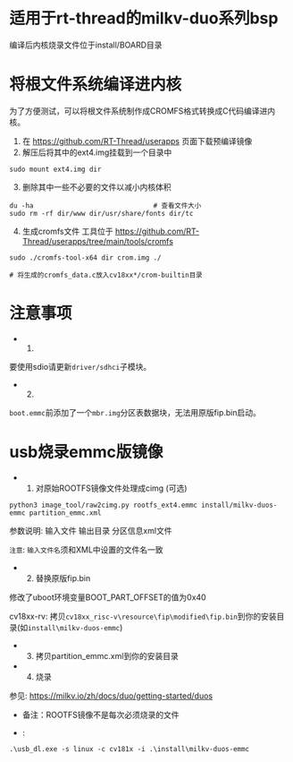 # 适用于rt-thread的milkv-duo系列bsp

编译后内核烧录文件位于install/BOARD目录

# 将根文件系统编译进内核

为了方便测试，可以将根文件系统制作成CROMFS格式转换成C代码编译进内核。

1. 在 https://github.com/RT-Thread/userapps 页面下载预编译镜像
2. 解压后将其中的ext4.img挂载到一个目录中
```
sudo mount ext4.img dir
```
3. 删除其中一些不必要的文件以减小内核体积
```
du -ha                              # 查看文件大小
sudo rm -rf dir/www dir/usr/share/fonts dir/tc

```
4. 生成cromfs文件
工具位于 https://github.com/RT-Thread/userapps/tree/main/tools/cromfs
```
sudo ./cromfs-tool-x64 dir crom.img ./

# 将生成的cromfs_data.c放入cv18xx*/crom-builtin目录
```

# 注意事项

* 1. 
要使用sdio请更新`driver/sdhci`子模块。

* 2. 
`boot.emmc`前添加了一个`mbr.img`分区表数据块，无法用原版fip.bin启动。

# usb烧录emmc版镜像

* 1. 对原始ROOTFS镜像文件处理成cimg (可选)

```
python3 image_tool/raw2cimg.py rootfs_ext4.emmc install/milkv-duos-emmc partition_emmc.xml
```
参数说明: 输入文件 输出目录 分区信息xml文件

`注意`: `输入文件名`须和XML中设置的文件名一致

* 2. 替换原版fip.bin

修改了uboot环境变量BOOT_PART_OFFSET的值为0x40

cv18xx-rv: 拷贝`cv18xx_risc-v\resource\fip\modified\fip.bin`到你的安装目录(如`install\milkv-duos-emmc`)

* 3. 拷贝partition_emmc.xml到你的安装目录


* 4. 烧录

参见: https://milkv.io/zh/docs/duo/getting-started/duos


* 备注：ROOTFS镜像不是每次必须烧录的文件

* :
```
.\usb_dl.exe -s linux -c cv181x -i .\install\milkv-duos-emmc
```
